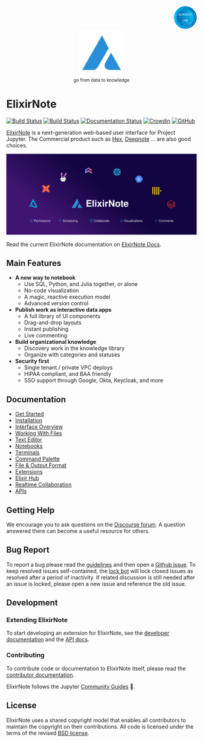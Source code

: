 <div align="right">
    <img src="/jupyterlab/staging/assets/guinsoolab-badge.png" width=60 alt="badge">
</div>
<div align="center">
    <img src="/jupyterlab/staging/assets/elixirnote2.svg" width=120 alt="logo" />
    <br />
    <small>go from data to knowledge</small>
</div>

# ElixirNote

[![Build Status](https://github.com/jupyterlab/jupyterlab/workflows/Linux%20Tests/badge.svg)](https://github.com/jupyterlab/jupyterlab/actions?query=branch%3Amaster+workflow%3A%22Linux+Tests%22)
[![Build Status](https://github.com/jupyterlab/jupyterlab/workflows/Windows%20Tests/badge.svg)](https://github.com/jupyterlab/jupyterlab/actions?query=branch%3Amaster+workflow%3A%22Windows+Tests%22)
[![Documentation Status](https://readthedocs.org/projects/jupyterlab/badge/?version=stable)](http://jupyterlab.readthedocs.io/en/stable/)
[![Crowdin](https://badges.crowdin.net/jupyterlab/localized.svg)](https://crowdin.com/project/jupyterlab)
[![GitHub](https://img.shields.io/badge/issue_tracking-github-blue.svg)](https://github.com/jupyterlab/jupyterlab/issues)

[ElixirNote](https://github.com/ElixirNote/elixirnote/tags) is a next-generation web-based user interface for
Project Jupyter. The Commercial product such as [Hex](https://hex.tech/), [Deepnote](https://deepnote.com/) ... are also good choices.

![ecosystem](/jupyterlab/staging/assets/elixir-ecosystem-v2.svg)

Read the current ElixirNote documentation on [ElixirNote Docs](https://ciusji.gitbook.io/elixirnote/).

## Main Features

- **A new way to notebook**
  - Use SQL, Python, and Julia together, or alone
  - No-code visualization
  - A magic, reactive execution model
  - Advanced version control
- **Publish work as interactive data apps**
  - A full library of UI components
  - Drag-and-drop layouts
  - Instant publishing
  - Live commenting
- **Build organizational knowledge**
  - Discovery work in the knowledge library
  - Organize with categories and statuses
- **Security first**
  - Single tenant / private VPC deploys
  - HIPAA compliant, and BAA friendly
  - SSO support through Google, Okta, Keycloak, and more

## Documentation

- [Get Started](https://ciusji.gitbook.io/elixirnote/guides/get-started)
- [Installation](https://ciusji.gitbook.io/elixirnote/guides/installation)
- [Interface Overview](https://ciusji.gitbook.io/elixirnote/guides/interface-overview)
- [Working With Files](https://ciusji.gitbook.io/elixirnote/guides/working-with-files)
- [Text Editor](https://ciusji.gitbook.io/elixirnote/guides/text-editor)
- [Notebooks](https://ciusji.gitbook.io/elixirnote/guides/notebooks)
- [Terminals](https://ciusji.gitbook.io/elixirnote/guides/terminals)
- [Command Palette](https://ciusji.gitbook.io/elixirnote/guides/command-palette)
- [File & Output Format](https://ciusji.gitbook.io/elixirnote/guides/file-and-output-formats)
- [Extensions](https://ciusji.gitbook.io/elixirnote/guides/extensions)
- [Elixir Hub](https://ciusji.gitbook.io/elixirnote/guides/elixirnote-hub)
- [Realtime Collaboration](https://ciusji.gitbook.io/elixirnote/guides/real-time-collaboration)
- [APIs](https://ciusji.gitbook.io/elixirnote/guides/apis)

## Getting Help

We encourage you to ask questions on the [Discourse forum](https://github.com/orgs/ElixirNote/discussions). A question answered there can become a useful resource for others.

## Bug Report

To report a bug please read the [guidelines](https://github.com/ElixirNote/elixirnote/issues) and then open a [Github issue](https://github.com/ElixirNote/elixirnote/issues). To keep resolved issues self-contained, the [lock bot](https://github.com/apps/lock) will lock closed issues as resolved after a period of inactivity. If related discussion is still needed after an issue is locked, please open a new issue and reference the old issue.

## Development

### Extending ElixirNote

To start developing an extension for ElixirNote, see the [developer documentation](https://ciusji.gitbook.io/elixirnote/guides/extensions) and the [API docs](https://ciusji.gitbook.io/elixirnote/guides/apis).

### Contributing

To contribute code or documentation to ElixirNote itself, please read the [contributor documentation](https://github.com/ElixirNote/elixirnote/blob/main/CONTRIBUTING.md).

ElixirNote follows the Jupyter [Community Guides](https://jupyter.readthedocs.io/en/latest/community/content-community.html) 🌈.

## License

ElixirNote uses a shared copyright model that enables all contributors to maintain the
copyright on their contributions. All code is licensed under the terms of the revised [BSD license](https://github.com/ElixirNote/elixirnote/blob/main/LICENSE).
